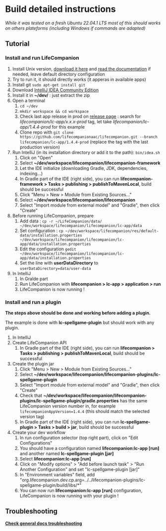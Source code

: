 # Build detailed instructions

*While it was tested on a fresh Ubuntu 22.04.1 LTS most of this should works on others plateforms (including Windows if commands are adapted)*

## Tutorial

### Install and run LifeCompanion

1. Install Unix version, [download it here](https://lifecompanionaac.herokuapp.com/public/installer/lifecompanion/unix) and [read the documentation](https://lifecompanionaac.org/categories/documentations/complement-sur-linstallation-de-life-companion) if needed, leave default directory configuration
1. Try to run it, it should directly works (it apperas in available apps)
1. Install git `sudo apt-get install git`
1. Download [IntelliJ IDEA Community Edition](https://www.jetbrains.com/idea/download/#section=linux)
1. Install it in **~/dev/** : just extract the zip
1. Open a terminal
    1. `cd ~/dev`
    1. `mkdir workspace && cd workspace`
    1. Check last app release in prod on [release page](https://github.com/lifecompanionaac/lifecompanion/tags) : search for *lifecompanion/lc-app/x.x.x-prod* tag, let take *lifecompanion/lc-app/1.4.4-prod* for this example
    1. Clone repo with `git clone https://github.com/lifecompanionaac/lifecompanion.git --branch lifecompanion/lc-app/1.4.4-prod` (replace the tag with the last production version)
1. Run IntelliJ (in its installation directory or add it to the path): `bin/idea.sh`
    1. Click on "Open"
    1. Select **~/dev/workspace/lifecompanion/lifecompanion-framework**
    1. Let the IDE initialize (downloading Gradle, JDK, dependencies, indexing...)
    1. In Gradle part of the IDE (right side), you can run **lifecompanion-framework > Tasks > publishing > publishToMavenLocal**, build should be successful
    1. Click "Menu > New > Module from Existing Sources..."
    1. Select **~/dev/workspace/lifecompanion/lifecompanion**
    1. Select "Import module from external model" and "Gradle", then click "Create"
1. Before running LifeCompanion, prepare
    1. Add data : `cp -r ~/LifeCompanion/data/ ~/dev/workspace/lifecompanion/lifecompanion/lc-app/data`
    1. Set configuration : `cp ~/dev/workspace/lifecompanion/res/default-data/installation.properties ~/dev/workspace/lifecompanion/lifecompanion/lc-app/data/installation.properties`
    1. Edit the configuration `gedit ~/dev/workspace/lifecompanion/lifecompanion/lc-app/data/installation.properties`
    1. Set the line with **userDataDirectory** to `userDataDirectory=data/user-data`
1. In IntelliJ
    1. In Gralde part
    1. Run LifeCompanion with **lifecompanion > lc-app > application > run**
    1. LifeCompanion is now running !

### Install and run a plugin

**The steps above should be done and working before adding a plugin.**

The example is done with **lc-spellgame-plugin** but should work with any plugin.

1. In IntelliJ
1. Create LifeCompanion API
    1. In Gradle part of the IDE (right side), you can run **lifecompanion > Tasks > publishing > publishToMavenLocal**, build should be successful
1. Create the plugin jar
    1. Click "Menu > New > Module from Existing Sources..."
    1. Select **~/dev/workspace/lifecompanion/lifecompanion-plugins/lc-spellgame-plugin**
    1. Select "Import module from external model" and "Gradle", then click "Create"
    1. Check that **~/dev/workspace/lifecompanion/lifecompanion-plugins/lc-spellgame-plugin/gradle.properties** has the same LifeCompanion version number in, for example `lifecompanionAppVersion=1.4.4` (this should match the selected version tag)
    1. In Gradle part of the IDE (right side), you can run **lc-spellgame-plugin > Tasks > build > jar**, build should be successful
1. Create your dev workflow
    1. In run configuration selector (top right part), click on "Edit Configurations"
    1. You should have a configuration named **lifecompanion:lc-app [run]** and another named **lc-spellgame-plugin [jar]**
    1. Select **lifecompanion:lc-app [run]**
    1. Click on "Modify options" > "Add before launch task" > "Run Another Configuration" and set "lc-spellgame-plugin [jar]"
    1. In "Environment variables" field, add "org.lifecompanion.dev.cp.arg=../../lifecompanion-plugins/lc-spellgame-plugin/build/libs/*"
    1. You can now run **lifecompanion:lc-app [run]** configuration, LifeCompanion is now running with your plugin !

## Troubleshooting

**[Check general docs troubleshooting](BUILD.md#troubleshooting)**